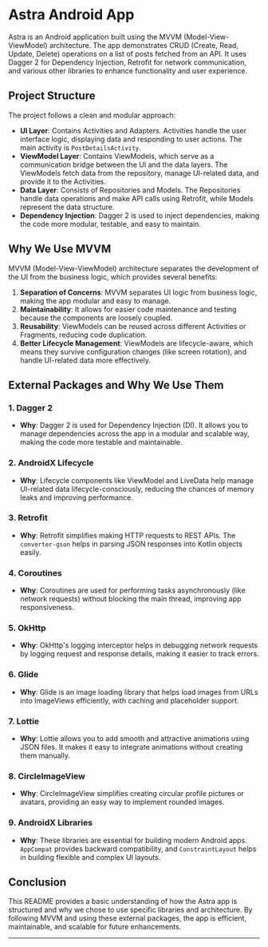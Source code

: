 # Astra Android App

Astra is an Android application built using the MVVM (Model-View-ViewModel) architecture. The app demonstrates CRUD (Create, Read, Update, Delete) operations on a list of posts fetched from an API. It uses Dagger 2 for Dependency Injection, Retrofit for network communication, and various other libraries to enhance functionality and user experience.

## Project Structure

The project follows a clean and modular approach:

- **UI Layer**: Contains Activities and Adapters. Activities handle the user interface logic, displaying data and responding to user actions. The main activity is `PostDetailsActivity`.
- **ViewModel Layer**: Contains ViewModels, which serve as a communication bridge between the UI and the data layers. The ViewModels fetch data from the repository, manage UI-related data, and provide it to the Activities.
- **Data Layer**: Consists of Repositories and Models. The Repositories handle data operations and make API calls using Retrofit, while Models represent the data structure.
- **Dependency Injection**: Dagger 2 is used to inject dependencies, making the code more modular, testable, and easy to maintain.

## Why We Use MVVM

MVVM (Model-View-ViewModel) architecture separates the development of the UI from the business logic, which provides several benefits:

1. **Separation of Concerns**: MVVM separates UI logic from business logic, making the app modular and easy to manage.
2. **Maintainability**: It allows for easier code maintenance and testing because the components are loosely coupled.
3. **Reusability**: ViewModels can be reused across different Activities or Fragments, reducing code duplication.
4. **Better Lifecycle Management**: ViewModels are lifecycle-aware, which means they survive configuration changes (like screen rotation), and handle UI-related data more effectively.

## External Packages and Why We Use Them

### 1. Dagger 2
- **Why**: Dagger 2 is used for Dependency Injection (DI). It allows you to manage dependencies across the app in a modular and scalable way, making the code more testable and maintainable.

### 2. AndroidX Lifecycle
- **Why**: Lifecycle components like ViewModel and LiveData help manage UI-related data lifecycle-consciously, reducing the chances of memory leaks and improving performance.

### 3. Retrofit
- **Why**: Retrofit simplifies making HTTP requests to REST APIs. The `converter-gson` helps in parsing JSON responses into Kotlin objects easily.

### 4. Coroutines
- **Why**: Coroutines are used for performing tasks asynchronously (like network requests) without blocking the main thread, improving app responsiveness.

### 5. OkHttp
- **Why**: OkHttp's logging interceptor helps in debugging network requests by logging request and response details, making it easier to track errors.

### 6. Glide
- **Why**: Glide is an image loading library that helps load images from URLs into ImageViews efficiently, with caching and placeholder support.

### 7. Lottie
- **Why**: Lottie allows you to add smooth and attractive animations using JSON files. It makes it easy to integrate animations without creating them manually.

### 8. CircleImageView
- **Why**: CircleImageView simplifies creating circular profile pictures or avatars, providing an easy way to implement rounded images.

### 9. AndroidX Libraries
- **Why**: These libraries are essential for building modern Android apps. `AppCompat` provides backward compatibility, and `ConstraintLayout` helps in building flexible and complex UI layouts.

## Conclusion

This README provides a basic understanding of how the Astra app is structured and why we chose to use specific libraries and architecture. By following MVVM and using these external packages, the app is efficient, maintainable, and scalable for future enhancements.

---
